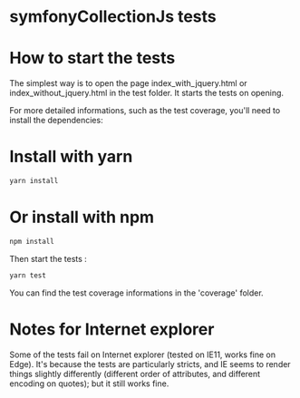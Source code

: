 # symfonyCollectionJs tests

# How to start the tests

The simplest way is to open the page index_with_jquery.html or index_without_jquery.html in the test folder. 
It starts the tests on opening.

For more detailed informations, such as the test coverage, you'll need to install the dependencies:

# Install with yarn
```sh
yarn install
```

# Or install with npm
```sh
npm install
```

Then start the tests :

```sh
yarn test
```

You can find the test coverage informations in the 'coverage' folder.

# Notes for Internet explorer
Some of the tests fail on Internet explorer (tested on IE11, works fine on Edge). It's because the tests are particularly stricts, and IE seems to render things slightly differently (different order of attributes, and different encoding on quotes); but it still works fine.
